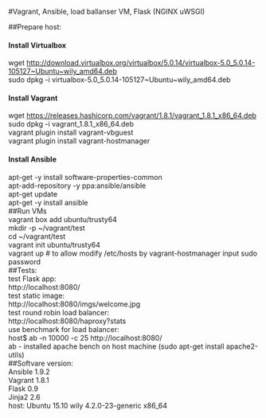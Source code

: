 #Vagrant, Ansible, load ballanser VM, Flask (NGINX uWSGI)


##Prepare host:<br>
#### Install Virtualbox<br>
wget http://download.virtualbox.org/virtualbox/5.0.14/virtualbox-5.0_5.0.14-105127~Ubuntu~wily_amd64.deb<br>
sudo dpkg -i virtualbox-5.0_5.0.14-105127~Ubuntu~wily_amd64.deb<br>
#### Install Vagrant<br>
wget https://releases.hashicorp.com/vagrant/1.8.1/vagrant_1.8.1_x86_64.deb<br>
sudo dpkg -i vagrant_1.8.1_x86_64.deb<br>
vagrant plugin install vagrant-vbguest<br>
vagrant plugin install vagrant-hostmanager<br>
#### Install Ansible<br>
apt-get -y install software-properties-common<br>
apt-add-repository -y ppa:ansible/ansible<br>
apt-get update<br>
apt-get -y install ansible<br>
##Run VMs<br>
vagrant box add ubuntu/trusty64<br>
mkdir -p ~/vagrant/test<br>
cd ~/vagrant/test<br>
vagrant init ubuntu/trusty64<br>
vagrant up # to allow modify /etc/hosts by vagrant-hostmanager input sudo password<br>
##Tests:<br>
test Flask app:<br>
http://localhost:8080/<br>
test static image:<br>
http://localhost:8080/imgs/welcome.jpg<br>
test round robin load balancer:<br>
http://localhost:8080/haproxy?stats<br>
use benchmark for load balancer:<br>
host$ ab -n 10000 -c 25 http://localhost:8080/<br>
ab - installed apache bench on host machine (sudo apt-get install apache2-utils)<br>
##Softvare version:<br>
Ansible 1.9.2<br>
Vagrant 1.8.1<br>
Flask 0.9<br>
Jinja2 2.6<br>
host: Ubuntu 15.10 wily 4.2.0-23-generic x86_64<br>
